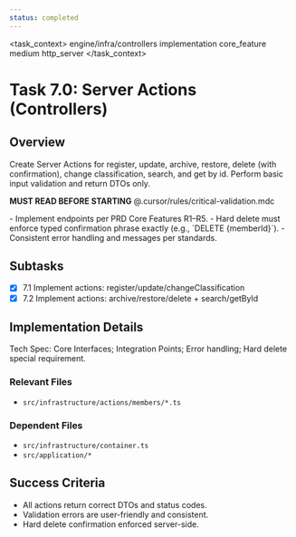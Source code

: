 ```yaml
---
status: completed
---
```


<task_context>
<domain>engine/infra/controllers</domain>
<type>implementation</type>
<scope>core_feature</scope>
<complexity>medium</complexity>
<dependencies>http_server</dependencies>
</task_context>

# Task 7.0: Server Actions (Controllers)

## Overview

Create Server Actions for register, update, archive, restore, delete (with confirmation), change classification, search, and get by id. Perform basic input validation and return DTOs only.

<import>**MUST READ BEFORE STARTING** @.cursor/rules/critical-validation.mdc</import>

<requirements>
- Implement endpoints per PRD Core Features R1–R5.
- Hard delete must enforce typed confirmation phrase exactly (e.g., `DELETE {memberId}`).
- Consistent error handling and messages per standards.
</requirements>

## Subtasks

- [X] 7.1 Implement actions: register/update/changeClassification
- [X] 7.2 Implement actions: archive/restore/delete + search/getById

## Implementation Details

Tech Spec: Core Interfaces; Integration Points; Error handling; Hard delete special requirement.

### Relevant Files

- `src/infrastructure/actions/members/*.ts`

### Dependent Files

- `src/infrastructure/container.ts`
- `src/application/*`

## Success Criteria

- All actions return correct DTOs and status codes.
- Validation errors are user-friendly and consistent.
- Hard delete confirmation enforced server-side.
